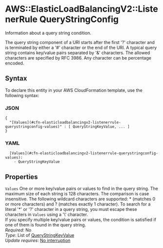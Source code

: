 # AWS::ElasticLoadBalancingV2::ListenerRule QueryStringConfig<a name="aws-properties-elasticloadbalancingv2-listenerrule-querystringconfig"></a>

Information about a query string condition\.

The query string component of a URI starts after the first '?' character and is terminated by either a '\#' character or the end of the URI\. A typical query string contains key/value pairs separated by '&' characters\. The allowed characters are specified by RFC 3986\. Any character can be percentage encoded\.

## Syntax<a name="aws-properties-elasticloadbalancingv2-listenerrule-querystringconfig-syntax"></a>

To declare this entity in your AWS CloudFormation template, use the following syntax:

### JSON<a name="aws-properties-elasticloadbalancingv2-listenerrule-querystringconfig-syntax.json"></a>

```
{
  "[Values](#cfn-elasticloadbalancingv2-listenerrule-querystringconfig-values)" : [ QueryStringKeyValue, ... ]
}
```

### YAML<a name="aws-properties-elasticloadbalancingv2-listenerrule-querystringconfig-syntax.yaml"></a>

```
  [Values](#cfn-elasticloadbalancingv2-listenerrule-querystringconfig-values): 
    - QueryStringKeyValue
```

## Properties<a name="aws-properties-elasticloadbalancingv2-listenerrule-querystringconfig-properties"></a>

`Values`  <a name="cfn-elasticloadbalancingv2-listenerrule-querystringconfig-values"></a>
One or more key/value pairs or values to find in the query string\. The maximum size of each string is 128 characters\. The comparison is case insensitive\. The following wildcard characters are supported: \* \(matches 0 or more characters\) and ? \(matches exactly 1 character\)\. To search for a literal '\*' or '?' character in a query string, you must escape these characters in `Values` using a '\\' character\.  
If you specify multiple key/value pairs or values, the condition is satisfied if one of them is found in the query string\.  
*Required*: No  
*Type*: List of [QueryStringKeyValue](aws-properties-elasticloadbalancingv2-listenerrule-querystringkeyvalue.md)  
*Update requires*: [No interruption](https://docs.aws.amazon.com/AWSCloudFormation/latest/UserGuide/using-cfn-updating-stacks-update-behaviors.html#update-no-interrupt)